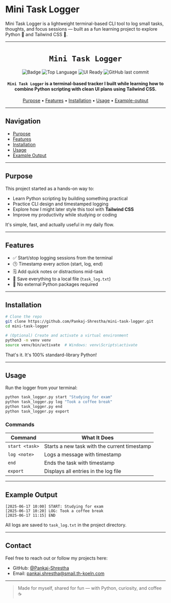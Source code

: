 # Mini Task Logger

Mini Task Logger is a lightweight terminal-based CLI tool to log small tasks, thoughts, and focus sessions — built as a fun learning project to explore Python 🐍 and Tailwind CSS 🎨.

---

<div align="center">

# `Mini Task Logger`

![Badge](https://img.shields.io/badge/built%20for-learning%20%26%20practice-blue)
![Top Language](https://img.shields.io/badge/language-python-yellow)
![UI Ready](https://img.shields.io/badge/ui-tailwind%20ready-green)
![GitHub last commit](https://img.shields.io/github/last-commit/Pankaj-Shrestha/mini-task-logger)

<h4><code>Mini Task Logger</code> is a terminal-based tracker I built while learning how to combine Python scripting with clean UI plans using Tailwind CSS.</h4>

[Purpose](#purpose) • [Features](#features) • [Installation](#installation) • [Usage](#usage) • [Example-output](#example-output)

</div>

---

## Navigation

- [Purpose](#purpose)
- [Features](#features)
- [Installation](#installation)
- [Usage](#usage)
- [Example Output](#example-output)

---

## Purpose

This project started as a hands-on way to:

- Learn Python scripting by building something practical
- Practice CLI design and timestamped logging
- Explore how I might later style this tool with **Tailwind CSS**
- Improve my productivity while studying or coding

It's simple, fast, and actually useful in my daily flow.

---

## Features

- ✅ Start/stop logging sessions from the terminal
- 🕒 Timestamp every action (start, log, end)
- 🗒️ Add quick notes or distractions mid-task
- 💾 Save everything to a local file (`task_log.txt`)
- 🌱 No external Python packages required

---

## Installation

```bash
# Clone the repo
git clone https://github.com/Pankaj-Shrestha/mini-task-logger.git
cd mini-task-logger

# (Optional) Create and activate a virtual environment
python3 -m venv venv
source venv/bin/activate  # Windows: venv\Scripts\activate
```

That's it. It's 100% standard-library Python!

---

## Usage

Run the logger from your terminal:

```bash
python task_logger.py start "Studying for exam"
python task_logger.py log "Took a coffee break"
python task_logger.py end
python task_logger.py export
```

### Commands

| Command         | What It Does                                |
|----------------|----------------------------------------------|
| `start <task>` | Starts a new task with the current timestamp |
| `log <note>`   | Logs a message with timestamp                |
| `end`          | Ends the task with timestamp                 |
| `export`       | Displays all entries in the log file         |

---

## Example Output

```
[2025-06-17 10:00] START: Studying for exam
[2025-06-17 10:20] LOG: Took a coffee break
[2025-06-17 11:15] END
```

All logs are saved to `task_log.txt` in the project directory.

---

## Contact

Feel free to reach out or follow my projects here:

- GitHub: [@Pankaj-Shrestha](https://github.com/Pankaj-Shrestha)
- Email: pankaj.shrestha@smail.th-koeln.com

---

> Made for myself, shared for fun — with Python, curiosity, and coffee ☕️
